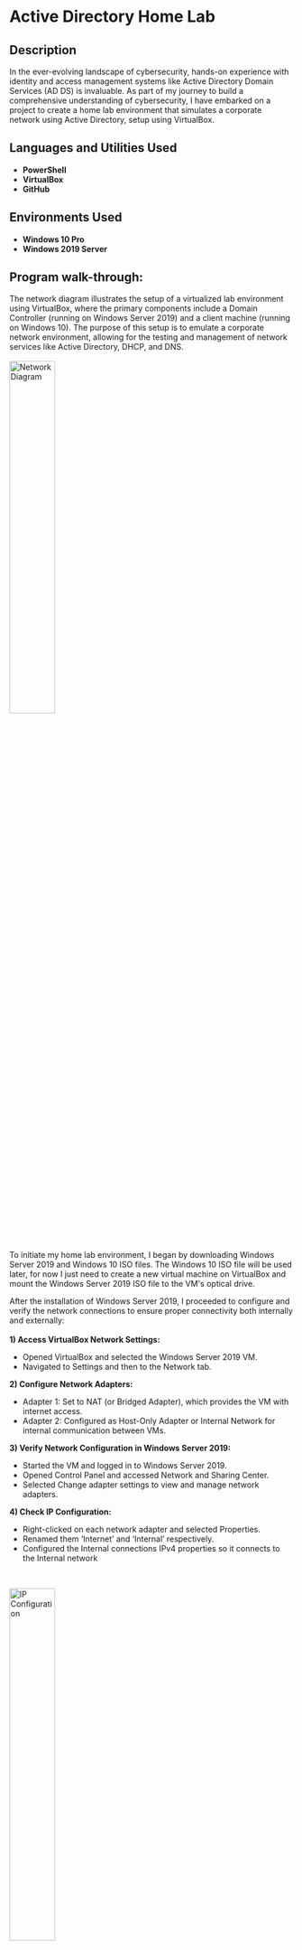 <h1>Active Directory Home Lab</h1>


<h2>Description</h2>
In the ever-evolving landscape of cybersecurity, hands-on experience with identity and access management systems like Active Directory Domain Services (AD DS) is invaluable. As part of my journey to build a comprehensive understanding of cybersecurity, I have embarked on a project to create a home lab environment that simulates a corporate network using Active Directory, setup using VirtualBox.
<br />


<h2>Languages and Utilities Used</h2>

- <b>PowerShell</b> 
- <b>VirtualBox</b>
- <b>GitHub</b>

<h2>Environments Used </h2>

- <b>Windows 10 Pro</b> 
- <b>Windows 2019 Server</b> 

<h2>Program walk-through:</h2>
The network diagram illustrates the setup of a virtualized lab environment using VirtualBox, where the primary components include a Domain Controller (running on Windows Server 2019) and a client machine (running on Windows 10). The purpose of this setup is to emulate a corporate network environment, allowing for the testing and management of network services like Active Directory, DHCP, and DNS.
<br/> <br/><img src="https://i.imgur.com/MD1wZzw.png" height="40%" width="40%" alt="Network Diagram"/>


<p align="left">
To initiate my home lab environment, I began by downloading Windows Server 2019 and Windows 10 ISO files. The Windows 10 ISO file will be used later, for now I just need to create a new virtual machine on VirtualBox and mount the Windows Server 2019 ISO file to the VM's optical drive. 
 <br/>

After the installation of Windows Server 2019, I proceeded to configure and verify the network connections to ensure proper connectivity both internally and externally: <br/>  <br/>
<b> 1) Access VirtualBox Network Settings: </b>  <br/>
- Opened VirtualBox and selected the Windows Server 2019 VM.  <br/>
- Navigated to Settings and then to the Network tab.  <br/>

<b> 2) Configure Network Adapters: </b>  <br/>
- Adapter 1: Set to NAT (or Bridged Adapter), which provides the VM with internet access. <br/>
- Adapter 2: Configured as Host-Only Adapter or Internal Network for internal communication between VMs. <br/>

<b> 3) Verify Network Configuration in Windows Server 2019: </b> <br/>
- Started the VM and logged in to Windows Server 2019. <br/>
- Opened Control Panel and accessed Network and Sharing Center. <br/>
- Selected Change adapter settings to view and manage network adapters. <br/>

<b> 4) Check IP Configuration: </b> <br/>
- Right-clicked on each network adapter and selected Properties. 
- Renamed them ‘Internet’ and ‘Internal’ respectively. 
- Configured the Internal connections IPv4 properties so it connects to the Internal network 
<br/>

<img src="https://i.imgur.com/Dmuog8x.png" height="40%" width="40%" alt="IP Configuration"/> <br/>
<h3> Renaming the Server </h3> 
With the IP addresses properly configured on the Windows Server 2019 VM, the next step in setting up my home lab environment is to rename the machine to 'DC'. This renaming is a crucial part of the configuration process. The name 'DC' stands for "Domain Controller," reflecting the role this server will play within the network. <br/> <br/> In a typical network setup, a Domain Controller (DC) is responsible for managing and authenticating user access to network resources, enforcing security policies, and maintaining the directory services for the domain. By naming the server 'DC', I am laying the groundwork for a well-organized and efficient home lab environment. This step ensures that the server’s role is clearly defined and easily identifiable, which is crucial for both current configuration and future management.
<br/> <br/> 

<h3> Installing Active Directory Domain Services (AD DS) </h3> 
With the server renamed to 'DC' and network configurations in place, the next step is to install the Active Directory Domain Services (AD DS) feature on Windows Server 2019. This step is crucial for setting up the server as a Domain Controller and enabling domain management capabilities. Once this is successfully installed, I need to promote the server to a Domain Controller. This process involves configuring the server to manage and authenticate users within a domain. This setup allows it to handle domain authentication, manage user accounts, and enforce domain policies, completing the core setup for your home lab environment. </br> </br>
<img src="https://i.imgur.com/6r9hnaR.png" height="40%" width="40%" alt="AD DS successfully installed"/> 
After the server restarted following promotion to DC, we can see that the login screen displays MYDOMAIN/Administrator as the sign-in domain. MYDOMAIN represents the domain name which I configured during the AD DS setup, and administrator is the default administrative account to perform domain management tasks. Next, I wanted to create my own dedicated admin account on the Windows Server 2019 environment, this would ensure that administrative tasks are performed under a specific, manageable account rather than using the default Admin account. This helps in maintaining security and better tracking of administrative activities within the domain.


<img src="https://i.imgur.com/WYCgYDj.png" height="40%" width="40%" alt="Personal admin account"/> <img src="https://i.imgur.com/xTawUTb.png" height="40%" width="40%" alt="Personal admin account"/>  </br> </br> 

<h3> Installing RAS/NAT </h3>
My next step was installing RAS and NAT on the DC, this will enable the Windows 10 client (once created), to be part of the private virtual network whilst still having internet access through the domain controller. By implementing RAS and NAT, I can ensure that internal network traffic is routed appropriately and that the client can reach external resources, all while maintaining network security and isolation.


<img src="https://i.imgur.com/iFSheqL.png" height="80%" width="80%" alt="RAS and NAT"/>  </br> </br> 

<h3> Setting up DHCP Server</h3>

Next, I needed to set up a DHCP server on my DC. This would ensure that the Windows 10 clients on the private internal network receive IP addresses automatically, enabling those clients to communicate within the network and acces the internet through the Domain Controller, despite being isolated on a private network. Setting up DHCP streamlines network management by automating IP address assignment and ensuring that clients have the necessary network configurations to function correctly and browse the internet.

<img src="https://i.imgur.com/eSKRxyV.png" height="40%" width="40%" alt="DHCP installation"/> <br/>
I configured the DHCP server with a scope to automatically provide IP addresses to clients, set within the range 172.16.0.100-200. This means that any client requesting an IP address will receive one from this specified range. The subnet mask for this range is 255.255.255.0, which supports a subnet length of /24. This setup ensures that clients on the private network, including the Windows 10 machines, can obtain an IP address automatically and access the internet through the domain controller, maintaining efficient network management and connectivity.
<img src="https://i.imgur.com/JVQzkT6.png" height="60%" width="60%" alt="DHCP installed"/> <br/>

<h3>Populating the Server using PowerShell</h3>
The next step involves using a PowerShell script to populate the server with user accounts. This approach allows for efficient and automated creation of multiple user accounts, which is particularly useful in larger environments or when setting up a test lab.
By using PowerShell, I can automate the process of user account creation, reducing manual effort and minimizing the risk of errors. The script can be tailored to specify user attributes such as usernames, passwords, and organizational units, ensuring consistency across all accounts. This method streamlines the deployment of user accounts and facilitates easier management of the Active Directory environment. </br> </br>


<b>Enabling internet from Domain Controller</b> </bR>
Before populating the server with users, I need to configure the domain controller to allow browsing the internet. This step involves setting up the necessary configurations to enable internet access from the domain controller. While this approach is acceptable for a lab environment, it's important to note that allowing internet access on a domain controller is generally not recommended in production settings due to security concerns. In a production environment, best practices dictate keeping domain controllers isolated from direct internet access to minimize security risks. <br/>
<img src="https://i.imgur.com/pMz6tjq.png" height="40%" width="40%" alt="Enabling Internet from DC"/> <br/>

To populate the server with users, I downloaded a [PowerShell script](https://github.com/joshmadakor1/AD_PS) from a GitHub repository. The script automates the process of creating multiple user accounts in Active Directory. This script is particularly useful for efficiently setting up a lab environment with a large number of user accounts, allowing for consistent and error-free account creation. By leveraging this script, I can quickly and easily populate the domain with the necessary users, streamlining the overall setup process.

<img src="https://i.imgur.com/0iwgkXt.png" height="60%" width="60%" alt="Powershell script"/> <br/>

In order to run the script, I need to enable script execution on the server. To do so, I used the following Powershell command: </br> </br>
'Set -ExecutionPolicy Unrestricted' </br> </br>
By choosing Unrestricted, I allowed all PowerShell scripts to run without restrictions, regardless of their source. This means that any script, whether created locally or downloaded from the internet, can be executed without requiring a digital signature. While this setting is more permissive and convenient for a lab environment, it's important to be cautious, as it can pose security risks in a production environment. With the execution policy set to Unrestricted, I can now run the PowerShell script to populate the server with users. Running the script will automate the creation of multiple user accounts in Active Directory, streamlining the process and ensuring that the user accounts are created quickly and consistently. This step is crucial for setting up the lab environment, as it allows for the efficient deployment of the necessary users to test and manage various network and security scenarios.

<img src="https://i.imgur.com/f88I4FT.png" height="80%" width="80%" alt="Populated server"/> <br/>
Running the PowerShell script successfully populated the server with users, marking a significant milestone in the project. With most of the essential components now set up, including the domain controller, DHCP, RAS/NAT, and the user accounts, the foundation of the lab environment is firmly in place. This setup provides a robust platform for further exploration and testing, allowing for a comprehensive study of Active Directory and network management within a controlled environment. The next steps will likely involve refining configurations, testing different scenarios, and possibly adding more advanced features to enhance the lab’s functionality.

<h3>Client Integration: Adding Windows 10 to the Lab Environment</h3>
With most of the necessary components set up, the final step is to add the Windows 10 client to the lab environment. Windows 10 will serve as the client system, interacting with the domain controller and other network services. Once the Windows 10 client is added and properly configured, the lab environment will be fully operational, allowing for comprehensive testing and exploration of how clients interact within the domain, including user authentication, network access, and security policies. To begin integrating the Windows 10 client into the lab environment, I'm configuring its network settings to be attached to the internal network, rather than using the NAT configuration that was applied to the Windows Server 2019 setup. This setup emulates a corporate network, ensuring that the Windows 10 client operates within the same private network as the domain controller. By doing so, the client can properly interact with network services such as DHCP and Active Directory, closely mirroring how client devices function in an actual enterprise environment.
<img src="https://i.imgur.com/hKFC2Kr.png" height="60%" width="60%" alt="Windows 10 Configuration"/> 
With the network settings configured, its time to install Windows 10 Pro on the client machine. I opted for Windows 10 Pro rather than Windows 10 Home because the Home edition is unable to join a domain, which is essential to my home lab setup. Windows 10 Pro allows for full client integration with the DC, enabling the full range of testing and management functionalities required for this project. </br>
<img src="https://i.imgur.com/Y3l0Jae.png" height="40%" width="40%" alt="Windows 10 Installation"/> 
Now that the Windows 10 VM is set up for client use, I ran ipconfig in Command Prompt to check the network configuration. While the VM has been assigned an IP address, I noticed that there is no default gateway listed. This indicates that the Windows 10 VM is not currently connected to the internet, which is a crucial step for ensuring full network functionality and client access to external resources. I'll need to address this issue to ensure proper network connectivity for the VM.
<img src="https://i.imgur.com/6FGlYB6.png" height="40%" width="40%" alt="No Gateway"/> 

</br> <b>Troubleshooting the WiFi</b>
To resolve the issue, I logged back into the domain controller and navigated to the DHCP settings. I noticed that an IP address had been leased to the Windows 10 machine. To ensure the client had internet access, I enabled the Router option in the server settings and added the domain controller's IP address as the router. </br>
<img src="https://i.imgur.com/b3NzWeV.png" height="40%" width="40%" alt="Enabling Router"/> <br/>
After restarting the server, I verified that the Windows 10 machine now has internet access, successfully connecting to external networks through the domain controller. <br/>
<img src="https://i.imgur.com/SADPU8Q.png" height="40%" width="40%" alt="Gateway working"/> <br/>
From here, I was able to successfully ping Google from Command Prompt, confirming that our entire infrastructure is working as intended. This successful ping indicates that the Windows 10 client is fully connected to the network, able to communicate with external sites, and that the network configurations—DHCP, DNS, and routing—are all functioning correctly. <br/>
<img src="https://i.imgur.com/cnMtvAS.png" height="40%" width="40%" alt="Pinging Google"/> <br/>
Next, I renamed the Windows 10 machine to Client1 to ensure consistency with the network diagram. Now that the client machine is part of the domain, I was able to log in using my "Company credentials" effectively simulating how an employee would access their workstation in a corporate environment. Being part of the domain means the client machine now adheres to the domain's security policies and can access shared resources, receive updates, and be managed centrally. This setup mirrors the desired outcome for this lab project, where the Windows 10 client operates within the domain as it would in a real-world scenario.
 <br/>
<img src="https://i.imgur.com/FNBB5KL.png" height="40%" width="40%" alt="Using my own credentials"/> <br/>

